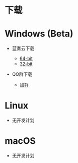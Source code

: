 # 下载



# Windows (Beta)

* 蓝奏云下载

  * [64-bit](https://spota.lanzous.com/b00ntdpub)
  * [32-bit](https://spota.lanzous.com/b00ntdpub)

  

* QQ群下载

  * [加群](https://jq.qq.com/?wv=1027&k=0CcA7oRO)

# Linux

* 无开发计划



# macOS

* 无开发计划

